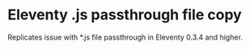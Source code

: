 # Eleventy .js passthrough file copy

Replicates issue with \*.js file passthrough in Eleventy 0.3.4 and higher.
